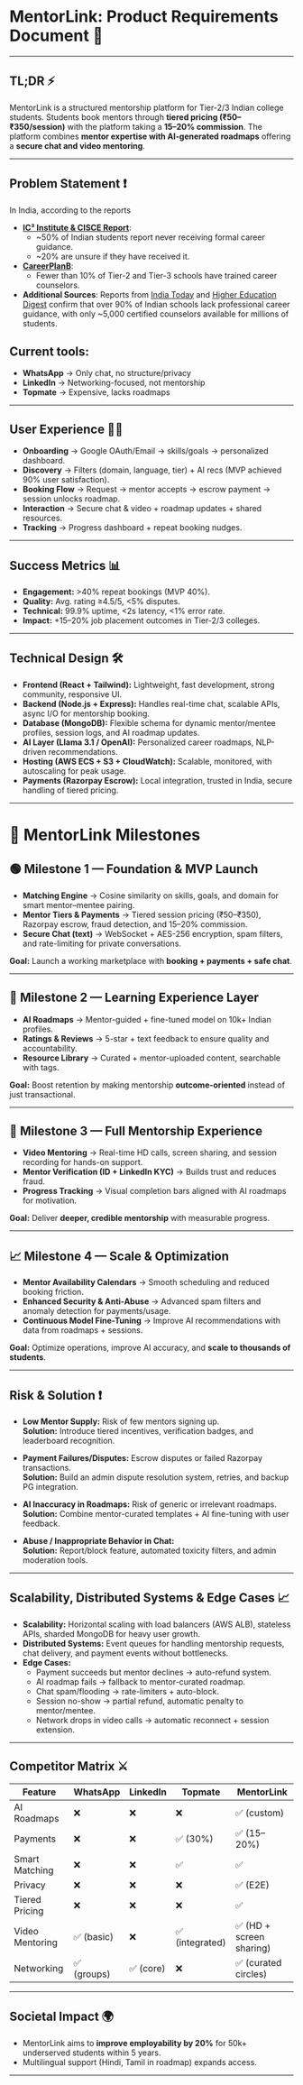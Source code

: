 # MentorLink: Product Requirements Document 🚀

---

## TL;DR ⚡  
MentorLink is a structured mentorship platform for Tier-2/3 Indian college students. Students book mentors through **tiered pricing (₹50–₹350/session)** with the platform taking a **15–20% commission**.
The platform combines **mentor expertise with AI-generated roadmaps** offering a  **secure chat and video mentoring**.

---

## Problem Statement ❗

In India, according to the reports

- **[IC³ Institute & CISCE Report](https://timesofindia.indiatimes.com/city/mumbai/late-night-screen-use-linked-sleep-loss-career-uncertainty-drive-mental-health-crisis-among-indian-students-says-report/articleshow/123459755.cms)**:
  - ~50% of Indian students report never receiving formal career guidance.
  - ~20% are unsure if they have received it.
- **[CareerPlanB](https://careerplanb.co/importance-of-career-counselling-in-tier-2-and-tier-3-cities-in-india/)**:  
  - Fewer than 10% of Tier-2 and Tier-3 schools have trained career counselors.
- **Additional Sources**: Reports from [India Today](https://www.indiatoday.in) and [Higher Education Digest](https://www.highereducationdigest.com) confirm that over 90% of Indian schools lack professional career guidance, with only ~5,000 certified counselors available for millions of students.

## Current tools:
* **WhatsApp** → Only chat, no structure/privacy
* **LinkedIn** → Networking-focused, not mentorship
* **Topmate** → Expensive, lacks roadmaps

---

## User Experience 🧑‍💻
* **Onboarding** → Google OAuth/Email → skills/goals → personalized dashboard.
* **Discovery** → Filters (domain, language, tier) + AI recs (MVP achieved 90% user satisfaction).
* **Booking Flow** → Request → mentor accepts → escrow payment → session unlocks roadmap.
* **Interaction** → Secure chat & video + roadmap updates + shared resources.
* **Tracking** → Progress dashboard + repeat booking nudges.

---

## Success Metrics 📊
* **Engagement:** >40% repeat bookings (MVP 40%).
* **Quality:** Avg. rating ≥4.5/5, <5% disputes.
* **Technical:** 99.9% uptime, <2s latency, <1% error rate.
* **Impact:** +15–20% job placement outcomes in Tier-2/3 colleges.

---

## Technical Design 🛠️
- **Frontend (React + Tailwind):** Lightweight, fast development, strong community, responsive UI.  
- **Backend (Node.js + Express):** Handles real-time chat, scalable APIs, async I/O for mentorship booking.  
- **Database (MongoDB):** Flexible schema for dynamic mentor/mentee profiles, session logs, and AI roadmap updates.  
- **AI Layer (Llama 3.1 / OpenAI):** Personalized career roadmaps, NLP-driven recommendations.  
- **Hosting (AWS ECS + S3 + CloudWatch):** Scalable, monitored, with autoscaling for peak usage.  
- **Payments (Razorpay Escrow):** Local integration, trusted in India, secure handling of tiered pricing.  

---

# 🚀 MentorLink Milestones

## 🟢 Milestone 1 — Foundation & MVP Launch
- **Matching Engine** → Cosine similarity on skills, goals, and domain for smart mentor–mentee pairing.
- **Mentor Tiers & Payments** → Tiered session pricing (₹50–₹350), Razorpay escrow, fraud detection, and 15–20% commission.
- **Secure Chat (text)** → WebSocket + AES-256 encryption, spam filters, and rate-limiting for private conversations.

**Goal:** Launch a working marketplace with **booking + payments + safe chat**.

---

## 📘 Milestone 2 — Learning Experience Layer
- **AI Roadmaps** → Mentor-guided + fine-tuned model on 10k+ Indian profiles.
- **Ratings & Reviews** → 5-star + text feedback to ensure quality and accountability.
- **Resource Library** → Curated + mentor-uploaded content, searchable with tags.

**Goal:** Boost retention by making mentorship **outcome-oriented** instead of just transactional.

---

## 🎥 Milestone 3 — Full Mentorship Experience
- **Video Mentoring** → Real-time HD calls, screen sharing, and session recording for hands-on support.
- **Mentor Verification (ID + LinkedIn KYC)** → Builds trust and reduces fraud.
- **Progress Tracking** → Visual completion bars aligned with AI roadmaps for motivation.

**Goal:** Deliver **deeper, credible mentorship** with measurable progress.

---

## 📈 Milestone 4 — Scale & Optimization
- **Mentor Availability Calendars** → Smooth scheduling and reduced booking friction.
- **Enhanced Security & Anti-Abuse** → Advanced spam filters and anomaly detection for payments/usage.
- **Continuous Model Fine-Tuning** → Improve AI recommendations with data from roadmaps + sessions.

**Goal:** Optimize operations, improve AI accuracy, and **scale to thousands of students**.

---

## Risk & Solution ❗
- **Low Mentor Supply:** Risk of few mentors signing up.  
  **Solution:** Introduce tiered incentives, verification badges, and leaderboard recognition.  

- **Payment Failures/Disputes:** Escrow disputes or failed Razorpay transactions.  
  **Solution:** Build an admin dispute resolution system, retries, and backup PG integration.  

- **AI Inaccuracy in Roadmaps:** Risk of generic or irrelevant roadmaps.  
  **Solution:** Combine mentor-curated templates + AI fine-tuning with user feedback.  

- **Abuse / Inappropriate Behavior in Chat:**  
  **Solution:** Report/block feature, automated toxicity filters, and admin moderation tools.  

---

## Scalability, Distributed Systems & Edge Cases 📈
- **Scalability:** Horizontal scaling with load balancers (AWS ALB), stateless APIs, sharded MongoDB for heavy user growth.  
- **Distributed Systems:** Event queues for handling mentorship requests, chat delivery, and payment events without bottlenecks.  
- **Edge Cases:**  
  - Payment succeeds but mentor declines → auto-refund system.  
  - AI roadmap fails → fallback to mentor-curated roadmap.  
  - Chat spam/flooding → rate-limiters + auto-block.  
  - Session no-show → partial refund, automatic penalty to mentor/mentee.  
  - Network drops in video calls → automatic reconnect + session extension.  

---

## Competitor Matrix ⚔️

| Feature             | WhatsApp | LinkedIn | Topmate         | MentorLink               |
| ------------------- | -------- | -------- | --------------- | ------------------------ |
| AI Roadmaps         | ❌        | ❌        | ❌              | ✅ (custom)              |
| Payments            | ❌        | ❌        | ✅ (30%)        | ✅ (15–20%)              |
| Smart Matching      | ❌        | ❌        | ✅              | ✅                       |
| Privacy             | ❌        | ❌        | ❌              | ✅ (E2E)                 |
| Tiered Pricing      | ❌        | ❌        | ❌              | ✅                       |
| Video Mentoring     | ✅ (basic) | ❌        | ✅ (integrated) | ✅ (HD + screen sharing) |
| Networking          | ✅ (groups) | ✅ (core) | ❌              | ✅ (curated circles)     |

---

## Societal Impact 🌍
* MentorLink aims to **improve employability by 20%** for 50k+ underserved students within 5 years.
* Multilingual support (Hindi, Tamil in roadmap) expands access.

---